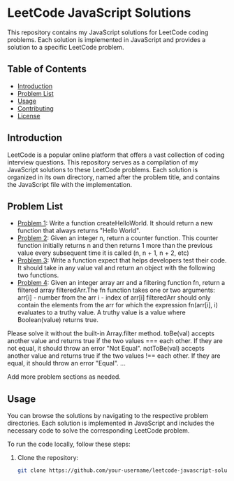 # LeetCode JavaScript Solutions

This repository contains my JavaScript solutions for LeetCode coding problems. Each solution is implemented in JavaScript and provides a solution to a specific LeetCode problem.

## Table of Contents

- [Introduction](#introduction)
- [Problem List](#problem-list)
- [Usage](#usage)
- [Contributing](#contributing)
- [License](#license)

## Introduction

LeetCode is a popular online platform that offers a vast collection of coding interview questions. This repository serves as a compilation of my JavaScript solutions to these LeetCode problems. Each solution is organized in its own directory, named after the problem title, and contains the JavaScript file with the implementation.

## Problem List

- [Problem 1](./Create%20Hello%20World%20Function.html): Write a function createHelloWorld. It should return a new function that always returns "Hello World".
- [Problem 2](./Counter.html): Given an integer n, return a counter function. This counter function initially returns n and then returns 1 more than the previous value every subsequent time it is called (n, n + 1, n + 2, etc)
- [Problem 3](./tobeornottobe.html): Write a function expect that helps developers test their code. It should take in any value val and return an object with the following two functions.
- [Problem 4](./Filter%20Elements%20from%20Array.js): Given an integer array arr and a filtering function fn, return a filtered array filteredArr.The fn function takes one or two arguments:
arr[i] - number from the arr
i - index of arr[i]
filteredArr should only contain the elements from the arr for which the expression fn(arr[i], i) evaluates to a truthy value. A truthy value is a value where Boolean(value) returns true.

Please solve it without the built-in Array.filter method.
toBe(val) accepts another value and returns true if the two values === each other. If they are not equal, it should throw an error "Not Equal".
notToBe(val) accepts another value and returns true if the two values !== each other. If they are equal, it should throw an error "Equal".
  ...

Add more problem sections as needed.

## Usage

You can browse the solutions by navigating to the respective problem directories. Each solution is implemented in JavaScript and includes the necessary code to solve the corresponding LeetCode problem.

To run the code locally, follow these steps:

1. Clone the repository:

   ```bash
   git clone https://github.com/your-username/leetcode-javascript-solutions.git
